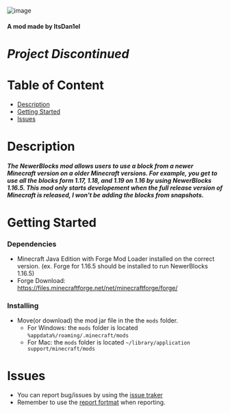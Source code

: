 ![image](https://user-images.githubusercontent.com/111002559/210957512-f5ca99a8-91fd-492d-b09f-e9a0590d058e.png)
#### A mod made by ItsDan1el
# ***Project Discontinued***

# Table of Content
- [Description](https://github.com/ItsDan1el/NewerBlocks/edit/main/README.md#description)
- [Getting Started](https://github.com/ItsDan1el/NewerBlocks/edit/main/README.md#getting-started)
- [Issues](https://github.com/ItsDan1el/NewerBlocks/edit/main/README.md#issues)


# Description
##### The NewerBlocks mod allows users to use a block from a newer Minecraft version on a older Minecraft versions. For example, you get to use all the blocks form 1.17, 1.18, and 1.19 on 1.16 by using NewerBlocks 1.16.5. This mod only starts developement when the full release version of Minecraft is released, I won't be adding the blocks from snapshots.

# Getting Started
### Dependencies
- Minecraft Java Edition with Forge Mod Loader installed on the correct version. (ex. Forge for 1.16.5 should be installed to run NewerBlocks 1.16.5)
- Forge Download: https://files.minecraftforge.net/net/minecraftforge/forge/

### Installing
- Move(or download) the mod jar file in the the `mods` folder.
  - For Windows: the `mods` folder is located `%appdata%/roaming/.minecraft/mods`
  - For Mac: the `mods` folder is located `~/library/application support/minecraft/mods`
  
# Issues
- You can report bug/issues by using the [issue traker](https://github.com/ItsDan1el/NewerBlocks/issues)
- Remember to use the [report fortmat](https://github.com/ItsDan1el/NewerBlocks/blob/main/Report_Format.md#reporting-format) when reporting.
